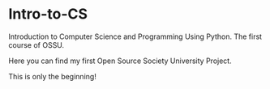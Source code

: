 # Intro-to-CS
Introduction to Computer Science and Programming Using Python. The first course of OSSU.

Here you can find my first Open Source Society University Project.

This is only the beginning!
